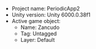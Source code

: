 <!-- UNITY CODE ASSIST INSTRUCTIONS START -->
- Project name: PeriodicApp2
- Unity version: Unity 6000.0.38f1
- Active game object:
  - Name: Zancudo
  - Tag: Untagged
  - Layer: Default
<!-- UNITY CODE ASSIST INSTRUCTIONS END -->